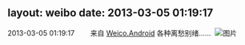 layout: weibo
date: 2013-03-05 01:19:17
---
<meta name="referrer" content="no-referrer" />

2013-03-05 01:19:17  &nbsp;&nbsp;&nbsp;&nbsp;&nbsp;&nbsp; 来自 <a href="http://app.weibo.com/t/feed/l4RWD" rel="nofollow">Weico.Android</a>
各种离愁别绪…… ​​​
![图片](https://ww4.sinaimg.cn/large/6d2a6003jw1e2e90ttrxvj.jpg)
